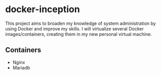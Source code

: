 # docker-inception
This project aims to broaden my knowledge of system administration by using Docker and improve my skills.
I will virtualize several Docker images/containers, creating them in my new personal virtual
machine.
## Containers
 - Nginx
 - Mariadb
